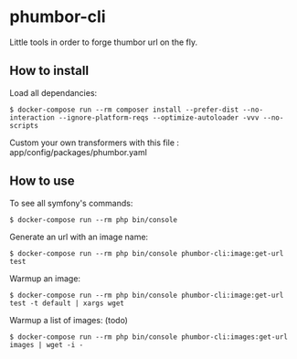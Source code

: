# phumbor-cli

Little tools in order to forge thumbor url on the fly.

## How to install

Load all dependancies:
```
$ docker-compose run --rm composer install --prefer-dist --no-interaction --ignore-platform-reqs --optimize-autoloader -vvv --no-scripts
```

Custom your own transformers with this file : app/config/packages/phumbor.yaml

## How to use

To see all symfony's commands:
```
$ docker-compose run --rm php bin/console
```

Generate an url with an image name:
```
$ docker-compose run --rm php bin/console phumbor-cli:image:get-url test
```

Warmup an image:
```
$ docker-compose run --rm php bin/console phumbor-cli:image:get-url test -t default | xargs wget
```

Warmup a list of images: (todo)
```
$ docker-compose run --rm php bin/console phumbor-cli:images:get-url images | wget -i -
```
